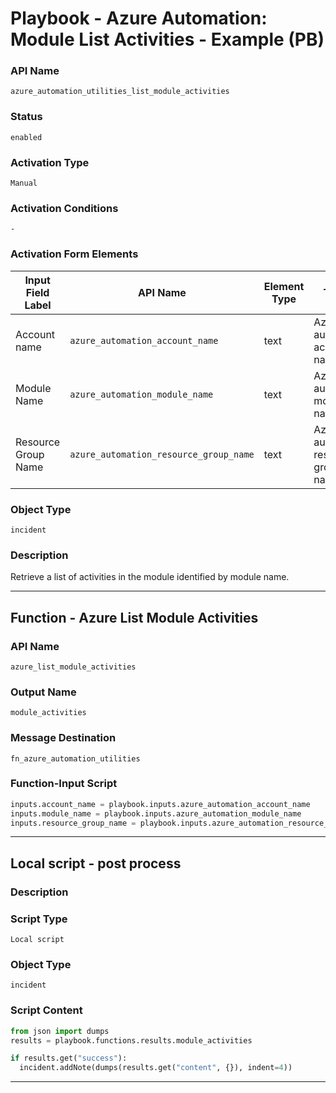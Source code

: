 <!--
    DO NOT MANUALLY EDIT THIS FILE
    THIS FILE IS AUTOMATICALLY GENERATED WITH resilient-sdk codegen
    Generated with resilient-sdk v50.1.262
-->

# Playbook - Azure Automation: Module List Activities - Example (PB)

### API Name
`azure_automation_utilities_list_module_activities`

### Status
`enabled`

### Activation Type
`Manual`

### Activation Conditions
`-`

### Activation Form Elements
| Input Field Label | API Name | Element Type | Tooltip | Requirement |
| ----------------- | -------- | ------------ | ------- | ----------- |
| Account name | `azure_automation_account_name` | text | Azure automation account name | Always |
| Module Name | `azure_automation_module_name` | text | Azure automation module name | Always |
| Resource Group Name | `azure_automation_resource_group_name` | text | Azure automation resource group name | Always |

### Object Type
`incident`

### Description
Retrieve a list of activities in the module identified by module name.


---
## Function - Azure List Module Activities

### API Name
`azure_list_module_activities`

### Output Name
`module_activities`

### Message Destination
`fn_azure_automation_utilities`

### Function-Input Script
```python
inputs.account_name = playbook.inputs.azure_automation_account_name
inputs.module_name = playbook.inputs.azure_automation_module_name
inputs.resource_group_name = playbook.inputs.azure_automation_resource_group_name
```

---

## Local script - post process

### Description


### Script Type
`Local script`

### Object Type
`incident`

### Script Content
```python
from json import dumps
results = playbook.functions.results.module_activities

if results.get("success"):
  incident.addNote(dumps(results.get("content", {}), indent=4))
```

---

